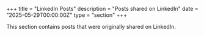 +++
title = "LinkedIn Posts"
description = "Posts shared on LinkedIn"
date = "2025-05-29T00:00:00Z"
type = "section"
+++

This section contains posts that were originally shared on LinkedIn.

